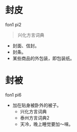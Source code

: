 # 封皮
fon1 pi2
> 兴化方言词典
- 封面、信封。
- 封条。
- 某些商品的外包装，即包装纸。

# 封被
fon1 pi6
+ 加在贴身被卧外的被子。
  * 兴化方言词典
  * 泰州方言词典2
  - 天冷，晚上睡觉要加～唻。
